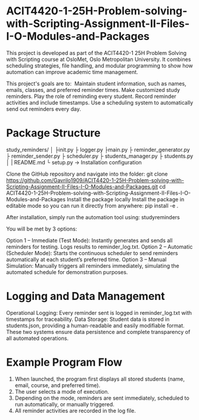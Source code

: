 # ACIT4420-1-25H-Problem-solving-with-Scripting-Assignment-II-Files-I-O-Modules-and-Packages

This project is developed as part of the ACIT4420-1 25H Problem Solving with Scripting course at OsloMet, Oslo Metropolitan University. It combines scheduling strategies, file handling, and modular programming to show how automation can improve academic time management.

This project's goals are to: 
Maintain student information, such as names, emails, classes, and preferred reminder times.
Make customized study reminders.
Play the role of reminding every student.
Record reminder activities and include timestamps.
Use a scheduling system to automatically send out reminders every day.

# Package Structure
study_reminders/
│
├init.py
├ logger.py
├main.py
├ reminder_generator.py
├ reminder_sender.py
├ scheduler.py
├ students_manager.py
├ students.py
│
| README.md
└ setup.py → Installation configuration

Clone the GitHub repository and navigate into the folder:
git clone https://github.com/Gavrilo1909/ACIT4420-1-25H-Problem-solving-with-Scripting-Assignment-II-Files-I-O-Modules-and-Packages.git
cd ACIT4420-1-25H-Problem-solving-with-Scripting-Assignment-II-Files-I-O-Modules-and-Packages
Install the package locally
Install the package in editable mode so you can run it directly from anywhere:
pip install -e .

After installation, simply run the automation tool using:
studyreminders

You will be met by 3 options:

Option 1 – Immediate (Test Mode): Instantly generates and sends all reminders for testing. Logs results to reminder_log.txt.
Option 2 – Automatic (Scheduler Mode): Starts the continuous scheduler to send reminders automatically at each student’s preferred time.
Option 3 – Manual Simulation: Manually triggers all reminders immediately, simulating the automated schedule for demonstration purposes.

# Logging and Data Management
Operational Logging: Every reminder sent is logged in reminder_log.txt with timestamps for traceability.
Data Storage: Student data is stored in students.json, providing a human-readable and easily modifiable format.
These two systems ensure data persistence and complete transparency of all automated operations.

# Example Program Flow
1. When launched, the program first displays all stored students (name, email, course, and preferred time).
2. The user selects a mode of execution.
3. Depending on the mode, reminders are sent immediately, scheduled to run automatically, or manually triggered.
4. All reminder activities are recorded in the log file.


